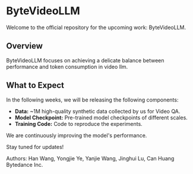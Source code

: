 # ByteVideoLLM

Welcome to the official repository for the upcoming work: ByteVideoLLM.

## Overview
ByteVideoLLM focuses on achieving a delicate balance between performance and token consumption in video llm. 

## What to Expect
In the following weeks, we will be releasing the following components:
- **Data:** ~1M high-quality synthetic data collected by us for Video QA.
- **Model Checkpoint:** Pre-trained model checkpoints of different scales.
- **Training Code:** Code to reproduce the experiments.

We are continuously improving the model's performance.

Stay tuned for updates!

Authors: Han Wang, Yongjie Ye, Yanjie Wang, Jinghui Lu, Can Huang
Bytedance Inc.
